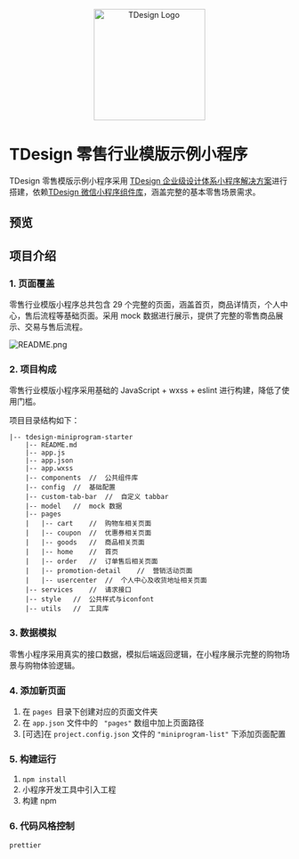 <p align="center">
  <a href="https://tdesign.tencent.com/" target="_blank">
    <img alt="TDesign Logo" width="200" src="https://tdesign.gtimg.com/site/TDesign.png">
  </a>
</p>

# TDesign 零售行业模版示例小程序

TDesign 零售模版示例小程序采用 [TDesign 企业级设计体系小程序解决方案](https://tdesign.tencent.com/miniprogram/overview)进行搭建，依赖[TDesign 微信小程序组件库](https://github.com/Tencent/tdesign-miniprogram)，涵盖完整的基本零售场景需求。

## 预览

## 项目介绍

### 1. 页面覆盖

零售行业模版小程序总共包含 29 个完整的页面，涵盖首页，商品详情页，个人中心，售后流程等基础页面。采用 mock 数据进行展示，提供了完整的零售商品展示、交易与售后流程。

![README.png](https://cdn-we-retail.ym.tencent.com/tsr/tdesign-starter-readme.png)

### 2. 项目构成

零售行业模版小程序采用基础的 JavaScript + wxss + eslint 进行构建，降低了使用门槛。

项目目录结构如下：

```
|-- tdesign-miniprogram-starter
    |-- README.md
    |-- app.js
    |-- app.json
    |-- app.wxss
    |-- components	//	公共组件库
    |-- config	//	基础配置
    |-- custom-tab-bar	//	自定义 tabbar
    |-- model	//	mock 数据
    |-- pages
    |   |-- cart	//	购物车相关页面
    |   |-- coupon	//	优惠券相关页面
    |   |-- goods	//	商品相关页面
    |   |-- home	//	首页
    |   |-- order	//	订单售后相关页面
    |   |-- promotion-detail	//	营销活动页面
    |   |-- usercenter	//	个人中心及收货地址相关页面
    |-- services	//	请求接口
    |-- style	//	公共样式与iconfont
    |-- utils	//	工具库
```

### 3. 数据模拟

零售小程序采用真实的接口数据，模拟后端返回逻辑，在小程序展示完整的购物场景与购物体验逻辑。

### 4. 添加新页面

1. 在 `pages `目录下创建对应的页面文件夹
2. 在 `app.json` 文件中的 ` "pages"` 数组中加上页面路径
3. [可选]在 `project.config.json` 文件的 `"miniprogram-list"` 下添加页面配置

### 5. 构建运行

1. `npm install`
2. 小程序开发工具中引入工程
3. 构建 npm

### 6. 代码风格控制

`prettier`
